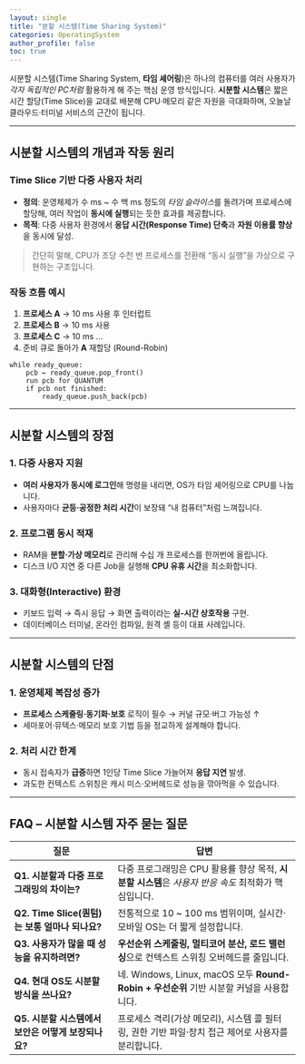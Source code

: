 ```yaml
---
layout: single
title: "분할 시스템(Time Sharing System)"
categories: OperatingSystem
author_profile: false
toc: true
---
```


시분할 시스템(Time Sharing System, **타임 셰어링**)은 하나의 컴퓨터를 여러 사용자가 *각자 독립적인 PC처럼* 활용하게 해 주는 핵심 운영 방식입니다. **시분할 시스템**은 짧은 시간 할당(Time Slice)을 교대로 배분해 CPU·메모리 같은 자원을 극대화하며, 오늘날 클라우드·터미널 서비스의 근간이 됩니다.

------

## 시분할 시스템의 개념과 작동 원리

### Time Slice 기반 다중 사용자 처리

- **정의**: 운영체제가 수 ms ~ 수 백 ms 정도의 *타임 슬라이스*를 돌려가며 프로세스에 할당해, 여러 작업이 **동시에 실행**되는 듯한 효과를 제공합니다.
- **목적**: 다중 사용자 환경에서 **응답 시간(Response Time) 단축**과 **자원 이용률 향상**을 동시에 달성.

> 간단히 말해, CPU가 초당 수천 번 프로세스를 전환해 “동시 실행”을 가상으로 구현하는 구조입니다.

### 작동 흐름 예시

1. **프로세스 A** → 10 ms 사용 후 인터럽트
2. **프로세스 B** → 10 ms 사용
3. **프로세스 C** → 10 ms …
4. 준비 큐로 돌아가 **A** 재할당 (Round-Robin)

```pseudocode
while ready_queue:
    pcb ← ready_queue.pop_front()
    run pcb for QUANTUM
    if pcb not finished:
        ready_queue.push_back(pcb)
```

------

## 시분할 시스템의 장점

### 1. 다중 사용자 지원

- **여러 사용자가 동시에 로그인**해 명령을 내리면, OS가 타임 셰어링으로 CPU를 나눕니다.
- 사용자마다 **균등·공정한 처리 시간**이 보장돼 “내 컴퓨터”처럼 느껴집니다.

### 2. 프로그램 동시 적재

- RAM을 **분할·가상 메모리**로 관리해 수십 개 프로세스를 한꺼번에 올립니다.
- 디스크 I/O 지연 중 다른 Job을 실행해 **CPU 유휴 시간**을 최소화합니다.

### 3. 대화형(Interactive) 환경

- 키보드 입력 → 즉시 응답 → 화면 출력이라는 **실-시간 상호작용** 구현.
- 데이터베이스 터미널, 온라인 컴파일, 원격 셸 등이 대표 사례입니다.

------

## 시분할 시스템의 단점

### 1. 운영체제 복잡성 증가

- **프로세스 스케줄링·동기화·보호** 로직이 필수 → 커널 규모·버그 가능성 ↑
- 세마포어·뮤텍스·메모리 보호 기법 등을 정교하게 설계해야 합니다.

### 2. 처리 시간 한계

- 동시 접속자가 **급증**하면 1인당 Time Slice 가늘어져 **응답 지연** 발생.
- 과도한 컨텍스트 스위칭은 캐시 미스·오버헤드로 성능을 깎아먹을 수 있습니다.

------

## FAQ – 시분할 시스템 자주 묻는 질문

| 질문                                                | 답변                                                         |
| --------------------------------------------------- | ------------------------------------------------------------ |
| **Q1. 시분할과 다중 프로그래밍의 차이는?**          | 다중 프로그래밍은 CPU 활용률 향상 목적, **시분할 시스템**은 *사용자 반응 속도* 최적화가 핵심입니다. |
| **Q2. Time Slice(퀀텀)는 보통 얼마나 되나요?**      | 전통적으로 10 ~ 100 ms 범위이며, 실시간·모바일 OS는 더 짧게 설정합니다. |
| **Q3. 사용자가 많을 때 성능을 유지하려면?**         | **우선순위 스케줄링, 멀티코어 분산, 로드 밸런싱**으로 컨텍스트 스위칭 오버헤드를 줄입니다. |
| **Q4. 현대 OS도 시분할 방식을 쓰나요?**             | 네. Windows, Linux, macOS 모두 **Round-Robin + 우선순위** 기반 시분할 커널을 사용합니다. |
| **Q5. 시분할 시스템에서 보안은 어떻게 보장되나요?** | 프로세스 격리(가상 메모리), 시스템 콜 필터링, 권한 기반 파일·장치 접근 제어로 사용자를 분리합니다. |
